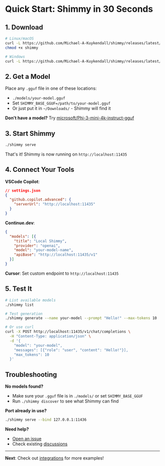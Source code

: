 # Quick Start: Shimmy in 30 Seconds

## 1. Download
```bash
# Linux/macOS
curl -L https://github.com/Michael-A-Kuykendall/shimmy/releases/latest/download/shimmy -o shimmy
chmod +x shimmy

# Windows
curl -L https://github.com/Michael-A-Kuykendall/shimmy/releases/latest/download/shimmy.exe -o shimmy.exe
```

## 2. Get a Model
Place any `.gguf` file in one of these locations:
- `./models/your-model.gguf`
- Set `SHIMMY_BASE_GGUF=/path/to/your-model.gguf`
- Or just put it in `~/Downloads/` - Shimmy will find it

**Don't have a model?** Try [microsoft/Phi-3-mini-4k-instruct-gguf](https://huggingface.co/microsoft/Phi-3-mini-4k-instruct-gguf)

## 3. Start Shimmy
```bash
./shimmy serve
```

That's it! Shimmy is now running on `http://localhost:11435`

## 4. Connect Your Tools

**VSCode Copilot**:
```json
// settings.json
{
  "github.copilot.advanced": {
    "serverUrl": "http://localhost:11435"
  }
}
```

**Continue.dev**:
```json
{
  "models": [{
    "title": "Local Shimmy",
    "provider": "openai",
    "model": "your-model-name",
    "apiBase": "http://localhost:11435/v1"
  }]
}
```

**Cursor**:
Set custom endpoint to `http://localhost:11435`

## 5. Test It
```bash
# List available models
./shimmy list

# Test generation
./shimmy generate --name your-model --prompt "Hello!" --max-tokens 10

# Or use curl
curl -X POST http://localhost:11435/v1/chat/completions \
  -H "Content-Type: application/json" \
  -d '{
    "model": "your-model",
    "messages": [{"role": "user", "content": "Hello!"}],
    "max_tokens": 10
  }'
```

## Troubleshooting

**No models found?**
- Make sure your `.gguf` file is in `./models/` or set `SHIMMY_BASE_GGUF`
- Run `./shimmy discover` to see what Shimmy can find

**Port already in use?**
```bash
./shimmy serve --bind 127.0.0.1:11436
```

**Need help?**
- [Open an issue](https://github.com/Michael-A-Kuykendall/shimmy/issues)
- Check existing [discussions](https://github.com/Michael-A-Kuykendall/shimmy/discussions)

---

**Next**: Check out [integrations](integrations.md) for more examples!
